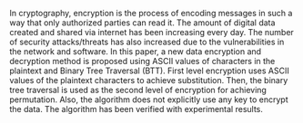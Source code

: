 In cryptography, encryption is the process of encoding messages in such a way that only authorized parties can 
read it. The amount of digital data created and shared via internet has been increasing every day. The number 
of security attacks/threats has also increased due to the vulnerabilities in the network and software. In this 
paper, a new data encryption and decryption method is proposed using ASCII values of characters in the 
plaintext and Binary Tree Traversal (BTT). First level encryption uses ASCII values of the plaintext characters 
to achieve substitution. Then, the binary tree traversal is used as the second level of encryption for achieving 
permutation. Also, the algorithm does not explicitly use any key to encrypt the data. The algorithm has been 
verified with experimental results. 
